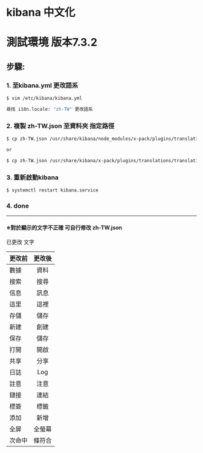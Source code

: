 # kibana 中文化

# 測試環境 版本7.3.2

步驟:
---

### 1. 至kibana.yml 更改語系

```sh
$ vim /etc/kibana/kibana.yml

尋找 i18n.locale: "zh-TW" 更改語系

```
### 2. 複製 zh-TW.json 至資料夾 指定路徑
```sh
$ cp zh-TW.json /usr/share/kibana/node_modules/x-pack/plugins/translations/translations/zh-TW.json

or

$ cp zh-TW.json /usr/share/kibana/x-pack/plugins/translations/translations/zh-TW.json
```
### 3. 重新啟動kibana
```sh
$ systemctl restart kibana.service
```
### 4. done


---

#### ※對於顯示的文字不正確 可自行修改 zh-TW.json 
已更改 文字

| **更改前** | **更改後** |
| ------ |:------:|
| 數據   |  資料  |
| 搜索   |  搜尋  |
| 信息   |  訊息  |
| 這里   |  這裡  |
| 存儲   |  儲存  |
| 新建   |  創建  |
| 保存   |  儲存  |
| 打開   |  開啟  |
| 共享   |  分享  |
| 日誌   |  Log   |
| 註意   |  注意  |
| 鏈接   |  連結  |
| 標簽   |  標籤  |
| 添加   |  新增  |
| 全屏   | 全螢幕 |
| 次命中   | 條符合 |
